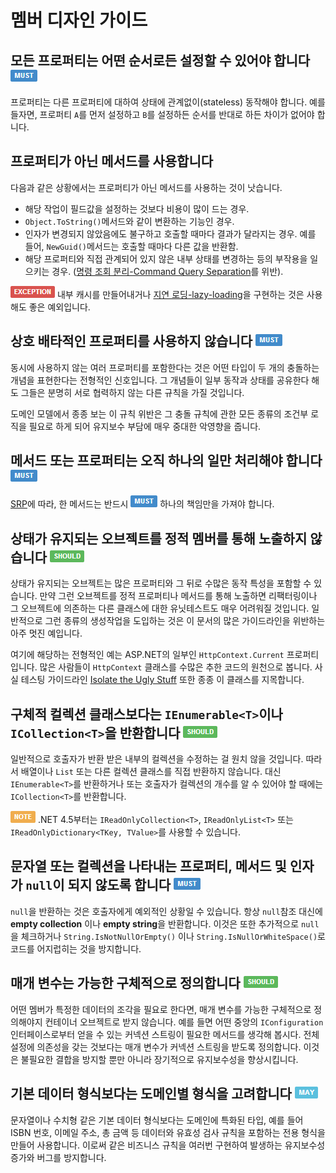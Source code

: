 # 멤버 디자인 가이드 #

## 모든 프로퍼티는 어떤 순서로든 설정할 수 있어야 합니다 ![](imgs/must.png) ##

프로퍼티는 다른 프로퍼티에 대하여 상태에 관계없이(stateless) 동작해야 합니다. 예를 들자면, 프로퍼티 `A`를 먼저 설정하고 `B`를 설정하든 순서를 반대로 하든 차이가 없어야 합니다.


## 프로퍼티가 아닌 메서드를 사용합니다 ##

다음과 같은 상황에서는 프로퍼티가 아닌 메서드를 사용하는 것이 낫습니다.

* 해당 작업이 필드값을 설정하는 것보다 비용이 많이 드는 경우.
* `Object.ToString()`메서드와 같이 변환하는 기능인 경우.
* 인자가 변경되지 않았음에도 불구하고 호출할 때마다 결과가 달라지는 경우. 예를 들어, `NewGuid()`메서드는 호출할 때마다 다른 값을 반환함.
* 해당 프로퍼티와 직접 관계되어 있지 않은 내부 상태를 변경하는 등의 부작용을 일으키는 경우. ([명령 조회 분리-Command Query Separation](http://martinfowler.com/bliki/CommandQuerySeparation.html)를 위반).

![EXCEPTION](imgs/exception.png) 내부 캐시를 만들어내거나 [지연 로딩-lazy-loading](http://www.martinfowler.com/eaaCatalog/lazyLoad.html)을 구현하는 것은 사용해도 좋은 예외입니다.


## 상호 배타적인 프로퍼티를 사용하지 않습니다 ![](imgs/must.png) ##

동시에 사용하지 않는 여러 프로퍼티를 포함한다는 것은 어떤 타입이 두 개의 충돌하는 개념을 표현한다는 전형적인 신호입니다. 그 개념들이 일부 동작과 상태를 공유한다 해도 그들은 분명히 서로 협력하지 않는 다른 규칙을 가질 것입니다.

도메인 모델에서 종종 보는 이 규칙 위반은 그 충돌 규칙에 관한 모든 종류의 조건부 로직을 필요로 하게 되어 유지보수 부담에 매우 중대한 악영향을 줍니다.


## 메서드 또는 프로퍼티는 오직 하나의 일만 처리해야 합니다 ![](imgs/must.png) ##

[SRP][srp]에 따라, 한 메서드는 반드시 ![MUST](imgs/must.png) 하나의 책임만을 가져야 합니다.


## 상태가 유지되는 오브젝트를 정적 멤버를 통해 노출하지 않습니다 ![](imgs/should.png) ##

상태가 유지되는 오브젝트는 많은 프로퍼티와 그 뒤로 수많은 동작 특성을 포함할 수 있습니다. 만약 그런 오브젝트를 정적 프로퍼티나 메서드를 통해 노출하면 리팩터링이나 그 오브젝트에 의존하는 다른 클래스에 대한 유닛테스트도 매우 어려워질 것입니다. 일반적으로 그런 종류의 생성작업을 도입하는 것은 이 문서의 많은 가이드라인을 위반하는 아주 멋진 예입니다.

여기에 해당하는 전형적인 예는 ASP.NET의 일부인 `HttpContext.Current` 프로퍼티입니다. 많은 사람들이 `HttpContext` 클래스를 수많은 추한 코드의 원천으로 봅니다. 사실 테스팅 가이드라인 [Isolate the Ugly Stuff](http://msdn.microsoft.com/en-us/magazine/dd263069.aspx#id0070015) 또한 종종 이 클래스를 지목합니다.


## 구체적 컬렉션 클래스보다는 `IEnumerable<T>`이나 `ICollection<T>`을 반환합니다 ![](imgs/should.png) ##

일반적으로 호출자가 반환 받은 내부의 컬렉션을 수정하는 걸 원치 않을 것입니다. 따라서 배열이나 `List` 또는 다른 컬렉션 클래스를 직접 반환하지 않습니다. 대신 `IEnumerable<T>`를 반환하거나 또는 호출자가 컬렉션의 개수를 알 수 있어야 할 때에는 `ICollection<T>`를 반환합니다.

![NOTE](imgs/note.png) .NET 4.5부터는 `IReadOnlyCollection<T>`, `IReadOnlyList<T>` 또는 `IReadOnlyDictionary<TKey, TValue>`를 사용할 수 있습니다.


## 문자열 또는 컬렉션을 나타내는 프로퍼티, 메서드 및 인자가 `null`이 되지 않도록 합니다 ![](imgs/must.png) ##

`null`을 반환하는 것은 호출자에게 예외적인 상황일 수 있습니다. 항상 `null`참조 대신에 **empty collection** 이나 **empty string**을 반환합니다. 이것은 또한 추가적으로 `null`을 체크하거나 `String.IsNotNullOrEmpty()` 이나 `String.IsNullOrWhiteSpace()`로 코드를 어지럽히는 것을 방지합니다.


## 매개 변수는 가능한 구체적으로 정의합니다 ![](imgs/should.png) ##

어떤 멤버가 특정한 데이터의 조각을 필요로 한다면, 매개 변수를 가능한 구체적으로 정의해야지 컨테이너 오브젝트로 받지 않습니다. 예를 들면 어떤 중앙의 `IConfiguration` 인터페이스로부터 얻을 수 있는 커넥션 스트링이 필요한 메서드를 생각해 봅시다. 전체 설정에 의존성을 갖는 것보다는 매개 변수가 커넥션 스트링을 받도록 정의합니다. 이것은 불필요한 결합을 방지할 뿐만 아니라 장기적으로 유지보수성을 향상시킵니다.


## 기본 데이터 형식보다는 도메인별 형식을 고려합니다 ![](imgs/may.png) ##

문자열이나 수치형 같은 기본 데이터 형식보다는 도메인에 특화된 타입, 예를 들어 ISBN 번호, 이메일 주소, 총 금액 등 데이터와 유효성 검사 규칙을 포함하는 전용 형식을 만들어 사용합니다. 이로써 같은 비즈니스 규칙을 여러번 구현하여 발생하는 유지보수성 증가와 버그를 방지합니다.


[solid]: http://programmers.stackexchange.com/questions/202571/solid-principles-and-code-structure
[srp]: http://www.objectmentor.com/resources/articles/srp.pdf
[ocp]: http://www.objectmentor.com/resources/articles/ocp.pdf
[lsp]: http://www.objectmentor.com/resources/articles/lsp.pdf
[isp]: http://www.objectmentor.com/resources/articles/isp.pdf
[dip]: http://www.objectmentor.com/resources/articles/dip.pdf

